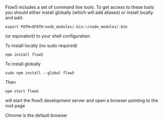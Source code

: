 Flow5 includes a set of command line tools. To get access to these tools you should either install globally 
(which will add aliases) or install locally and add:

	export PATH=$PATH:node_modules/.bin:~/node_modules/.bin
	
(or equivalent) to your shell configuration

To install locally (no sudo required)

	npm install flow5

To install globally

	sudo npm install --global flow5
	
	
Then

	npm start flow5
	
will start the flow5 development server and open a browser pointing to the root page


Chrome is the default browser
	

